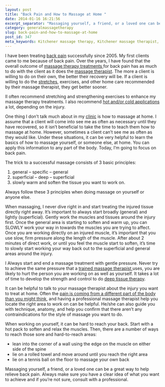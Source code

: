```yaml
---
layout: post
title: "Back Pain and How to Massage at Home "
date: 2014-01-16 16:21:56
excerpt_separator: "Massaging yourself, a friend, or a loved one can be a great way to help relieve back pain."
category: generalmassagetherapy
slug: back-pain-and-how-to-massage-at-home
post_id: 347
meta_keywords: Kitchener massage therapy, Kitchener massage therapist, massage therapist Kitchener , massage therapy Kitchener, Kitchener registered massage therapy, Kitchener registered massage therapist, registered massage therapist Kitchener , registered massage therapy Kitchener, Deep tissue massage, massage, sports massage, Kitchener sports massage, massage therapy, massage therapist, registered massage therapist, registered massage therapy, back pain, home massage, massage at home, pain
---
```

<p>I have been treating <a href="{{site.url}}/stretching/low-back-pain/index.html">back pain</a> successfully since 2005. My first clients came to me because of back pain. Over the years, I have found that the overall outcome of <a href="{{site.url}}/generalmassagetherapy/what-is-deep-tissue-massage/index.html">massage therapy treatments </a>for back pain has as much to do with the client as it does the <a href="{{site.url}}/about/index.html">massage therapist</a>. The more a client is willing to do on their own, the better their recovery will be. If a client is willing to do the <a href="{{site.url}}/stretching/general-guidelines-for-stretching/index.html">stretches</a>, exercises, and other home care recommended by their massage therapist, they get better sooner.

</p>

<p>II often recommend stretching and strengthening exercises to enhance my massage therapy treatments. I also recommend <a href="{{site.url}}/generalmassagetherapy/epsom-salt-bath/index.html">hot and/or cold applications </a>a lot, depending on the injury.</p>

<p>One thing I don’t talk much about in my <a title="clinic" href="{{site.url}}/clinic-information/index.html">clinic</a> is how to massage at home. I assume that a client will come into see me as often as necessary until they have recovered, so it isn’t beneficial to take the time to teach them how to massage at home. However, sometimes a client can’t see me as often as they would like. Under these situations, it can be very helpful to learn the basics of how to massage yourself, or someone else, at home. You can apply this information to any part of the body. Today, I’m going to focus on back pain.</p>

<p>The trick to a successful massage consists of 3 basic principles:
<ol class="leftmargin">
  <li>general – specific – general</li>
  <li>superficial – deep – superficial</li>
  <li>slowly warm and soften the tissue you want to work on.</li>
</ol>
Always follow these 3 principles when doing massage on yourself or anyone else.</p>

<p>When massaging, I never dive right in and start treating the injured tissue directly right away. It’s important to always start broadly (general) and lightly (superficial). Gently work the muscles and tissues around the injury first. Once the general area is starting to soften and warm up, you can SLOWLY work your way in towards the muscles you are trying to affect. Once you are working directly on an injured muscle, it’s important that you use slow, firm pressure along the length of the muscle. After about 2 minutes of direct work, or until you feel the muscle start to soften, it’s time to slowly start working your way back out to the superficial and general areas around the injury.</p>

<p>I Always start and end a massage treatment with gentle pressure. Never try to achieve the same pressure that a <a href="{{site.url}}/generalmassagetherapy/governance-of-massage-therapy/index.html">trained massage therapist </a>uses, you are likely to hurt the person you are working on as well as yourself. It takes a lot of time to develop the strength and control to do <a title="What is Deep Tissue Massage?" href="{{site.url}}/generalmassagetherapy/what-is-deep-tissue-massage/index.html">deep tissue therapy</a>.</p>

<p>It can be helpful to talk to your massage therapist about the injury you want to treat at home. Often the <a title="Trigger Points and Trigger Point Therapy" href="{{site.url}}/generalmassagetherapy/trigger-points-and-trigger-point-therapy/index.html">pain is coming from a different part of the body than you might think</a>, and having a professional massage therapist help you locate the right area to work on can be helpful. He/she can also guide you with technique, anatomy, and help you confirm that there aren’t any contraindications for the style of massage you want to do.</p>

<p>When working on yourself, it can be hard to reach your back. Start with a hot pack to soften and relax the muscles. Then, there are a number of ways to reach those sore and hard-to-reach areas:
<ul class="leftmargin">
	<li>lean into the corner of a wall using the edge on the muscle on either side of the spine</li>
	<li>lie on a rolled towel and move around until you reach the right area</li>
	<li>lie on a tennis ball on the floor to massage your own back</li>
</ul></p>
<p>Massaging yourself, a friend, or a loved one can be a great way to help relieve back pain. Always make sure you have a clear idea of what you want to achieve and if you’re not sure, consult with a professional.</p>